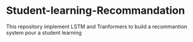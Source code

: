 # Student-learning-Recommandation
This repository implement LSTM and Tranformers to build a recommantion system pour a student learning 
